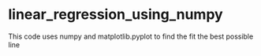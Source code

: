 # linear_regression_using_numpy
This code uses numpy and matplotlib.pyplot to find the fit the best possible line 
